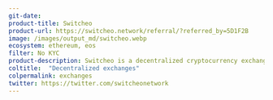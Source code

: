 ```yaml
---
git-date:
product-title: Switcheo
product-url: https://switcheo.network/referral/?referred_by=5D1F2B
image: /images/output_md/switcheo.webp
ecosystem: ethereum, eos
filter: No KYC
product-description: Switcheo is a decentralized cryptocurrency exchange that allows cross-chain swapping and trading of EOS, Ethereum and NEO tokens [Interview with John Wong, VP of Engineering at Switcheo](/switcheo-network).
coltitle:  "Decentralized exchanges"
colpermalink: exchanges
twitter: https://twitter.com/switcheonetwork
---
```

